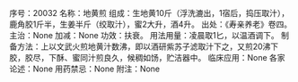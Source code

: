 序号：20032
名称：地黄煎
组成：生地黄10斤（浮洗漉出，1宿后，捣压取汁），鹿角胶1斤半，生姜半斤（绞取汁），蜜2大升，酒4升。
出处：《寿亲养老》卷四。
主治：None
加减：None
功效：扶衰。
用法用量：凌晨取1匕，以温酒调下。
制备方法：上以文武火煎地黄汁数沸，即以酒研紫苏子滤取汁下之，又煎20沸下胶，胶尽，下酥、蜜同汁煎良久，候稠如饧，贮洁器中。
临床应用：None
各家论述：None
用药禁忌：None
附注：None
